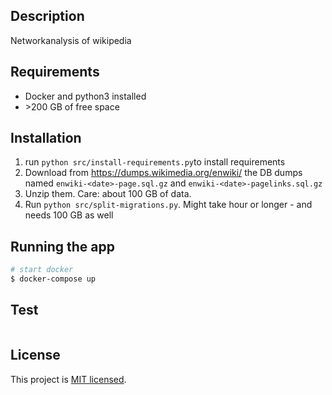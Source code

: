 ## Description
Networkanalysis of wikipedia

## Requirements

- Docker and python3 installed
- \>200 GB of free space

## Installation

1. run `python src/install-requirements.py`to install requirements
2. Download from https://dumps.wikimedia.org/enwiki/<date> the DB dumps named 
`enwiki-<date>-page.sql.gz` and `enwiki-<date>-pagelinks.sql.gz`
3. Unzip them. Care: about 100 GB of data.
4. Run `python src/split-migrations.py`. Might take hour or longer - and needs 100 GB as well

## Running the app

```bash
# start docker
$ docker-compose up

```

## Test

```bash
```

## License

This project is [MIT licensed](LICENSE).
